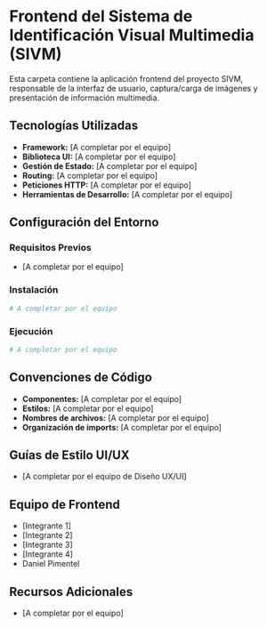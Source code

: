 # Frontend del Sistema de Identificación Visual Multimedia (SIVM)

Esta carpeta contiene la aplicación frontend del proyecto SIVM, responsable de la interfaz de usuario, captura/carga de imágenes y presentación de información multimedia.

## Tecnologías Utilizadas

- **Framework:** [A completar por el equipo]
- **Biblioteca UI:** [A completar por el equipo]
- **Gestión de Estado:** [A completar por el equipo]
- **Routing:** [A completar por el equipo]
- **Peticiones HTTP:** [A completar por el equipo]
- **Herramientas de Desarrollo:** [A completar por el equipo]

## Configuración del Entorno

### Requisitos Previos
- [A completar por el equipo]

### Instalación

```bash
# A completar por el equipo
```

### Ejecución

```bash
# A completar por el equipo
```

## Convenciones de Código

- **Componentes:** [A completar por el equipo]
- **Estilos:** [A completar por el equipo]
- **Nombres de archivos:** [A completar por el equipo]
- **Organización de imports:** [A completar por el equipo]

## Guías de Estilo UI/UX

- [A completar por el equipo de Diseño UX/UI]

## Equipo de Frontend

- [Integrante 1]
- [Integrante 2]
- [Integrante 3]
- [Integrante 4]
- Daniel Pimentel

## Recursos Adicionales

- [A completar por el equipo]